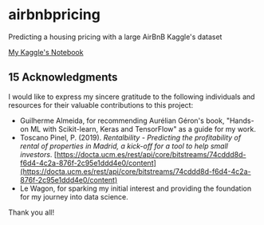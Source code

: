 # airbnbpricing
Predicting a housing pricing with a large AirBnB Kaggle's dataset

[My Kaggle's Notebook](https://www.kaggle.com/code/arthurcornelio/predicting-airbnb-housing-prices-in-rio-de-janeiro)

## 15 Acknowledgments

I would like to express my sincere gratitude to the following individuals and resources for their valuable contributions to this project:

* Guilherme Almeida, for recommending Aurélian Géron's book, "Hands-on ML with Scikit-learn, Keras and TensorFlow" as a guide for my work.
* Toscano Pinel, P. (2019). *Rentalbility - Predicting the profitability of rental of properties in Madrid, a kick-off for a tool to help small investors*. [https://docta.ucm.es/rest/api/core/bitstreams/74cddd8d-f6d4-4c2a-876f-2c95e1ddd4e0/content](https://docta.ucm.es/rest/api/core/bitstreams/74cddd8d-f6d4-4c2a-876f-2c95e1ddd4e0/content)
* Le Wagon, for sparking my initial interest and providing the foundation for my journey into data science.

Thank you all!
